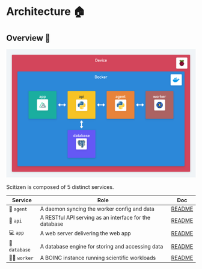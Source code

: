 # Architecture 🏠

## Overview 👀

![Schema](docs/assets/architecture.png)

Scitizen is composed of 5 distinct services.

| Service      | Role                                                   | Doc                          |
|--------------|--------------------------------------------------------|------------------------------|
| 👮 `agent`    | A daemon syncing the worker config and data            | [README](agent/README.md)    |
| 🚦 `api`      | A RESTful API serving as an interface for the database | [README](api/README.md)      |
| 💻 `app`      | A web server delivering the web app                    | [README](app/README.md)      |
| 💾 `database` | A database engine for storing and accessing data       | [README](database/README.md) |
| 👷‍♂️ `worker`   | A BOINC instance running scientific workloads          | [README](worker/README.md)   |
